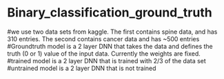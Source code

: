# Binary_classification_ground_truth
#we use two data sets from kaggle. The first contains spine data, and has 310 entries. The second contains cancer data and has ~500 entries
#Groundtruth model is a 2 layer DNN that takes the data and defines the truth (0 or 1) value of the input data. Currently the weights are fixed.
#trained model is a 2 layer DNN that is trained with 2/3 of the data set
#untrained model is a 2 layer DNN that is not trained
